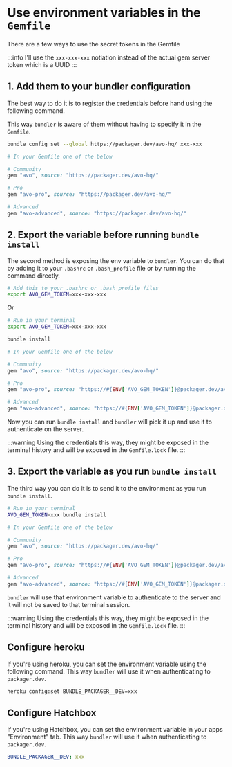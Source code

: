 # Use environment variables in the `Gemfile`

There are a few ways to use the secret tokens in the Gemfile

:::info
I'll use the `xxx-xxx-xxx` notiation instead of the actual gem server token which is a UUID
:::

## 1. Add them to your bundler configuration

The best way to do it is to register the credentials before hand using the following command.

This way `bundler` is aware of them without having to specify it in the `Gemfile`.

```bash
bundle config set --global https://packager.dev/avo-hq/ xxx-xxx
```

```ruby
# In your Gemfile one of the below

# Community
gem "avo", source: "https://packager.dev/avo-hq/"

# Pro
gem "avo-pro", source: "https://packager.dev/avo-hq/"

# Advanced
gem "avo-advanced", source: "https://packager.dev/avo-hq/"
```

## 2. Export the variable before running `bundle install`

The second method is exposing the env variable to `bundler`. You can do that by adding it to your `.bashrc` or `.bash_profile` file or by running the command directly.

```bash
# Add this to your .bashrc or .bash_profile files
export AVO_GEM_TOKEN=xxx-xxx-xxx
```

Or

```bash
# Run in your terminal
export AVO_GEM_TOKEN=xxx-xxx-xxx

bundle install
```

```ruby
# In your Gemfile one of the below

# Community
gem "avo", source: "https://packager.dev/avo-hq/"

# Pro
gem "avo-pro", source: "https://#{ENV['AVO_GEM_TOKEN']}@packager.dev/avo-hq/"

# Advanced
gem "avo-advanced", source: "https://#{ENV['AVO_GEM_TOKEN']}@packager.dev/avo-hq/"
```

Now you can run `bundle install` and `bundler` will pick it up and use it to authenticate on the server.

:::warning
Using the credentials this way, they might be exposed in the terminal history and will be exposed in the `Gemfile.lock` file.
:::

## 3. Export the variable as you run `bundle install`

The third way you can do it is to send it to the environment as you run `bundle install`.

```bash
# Run in your terminal
AVO_GEM_TOKEN=xxx bundle install
```

```ruby
# In your Gemfile one of the below

# Community
gem "avo", source: "https://packager.dev/avo-hq/"

# Pro
gem "avo-pro", source: "https://#{ENV['AVO_GEM_TOKEN']}@packager.dev/avo-hq/"

# Advanced
gem "avo-advanced", source: "https://#{ENV['AVO_GEM_TOKEN']}@packager.dev/avo-hq/"
```

`bundler` will use that environment variable to authenticate to the server and it will not be saved to that terminal session.

:::warning
Using the credentials this way, they might be exposed in the terminal history and will be exposed in the `Gemfile.lock` file.
:::

## Configure heroku

If you're using heroku, you can set the environment variable using the following command. This way `bundler` will use it when authenticating to `packager.dev`.

```bash
heroku config:set BUNDLE_PACKAGER__DEV=xxx
```

## Configure Hatchbox

If you're using Hatchbox, you can set the environment variable in your apps "Environment" tab. This way `bundler` will use it when authenticating to `packager.dev`.

```yaml
BUNDLE_PACKAGER__DEV: xxx
```
